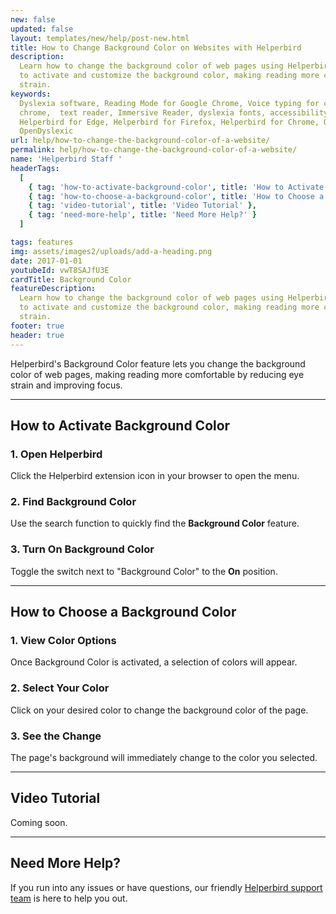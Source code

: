 ```yaml
---
new: false
updated: false
layout: templates/new/help/post-new.html
title: How to Change Background Color on Websites with Helperbird
description:
  Learn how to change the background color of web pages using Helperbird. This guide shows you how
  to activate and customize the background color, making reading more comfortable and reducing eye
  strain.
keywords:
  Dyslexia software, Reading Mode for Google Chrome, Voice typing for chrome, Text to speech for
  chrome,  text reader, Immersive Reader, dyslexia fonts, accessibility software, dyslexia software,
  Helperbird for Edge, Helperbird for Firefox, Helperbird for Chrome, Opendyslexic for Chrome,
  OpenDyslexic
url: help/how-to-change-the-background-color-of-a-website/
permalink: help/how-to-change-the-background-color-of-a-website/
name: 'Helperbird Staff '
headerTags:
  [
    { tag: 'how-to-activate-background-color', title: 'How to Activate Background Color' },
    { tag: 'how-to-choose-a-background-color', title: 'How to Choose a Background Color' },
    { tag: 'video-tutorial', title: 'Video Tutorial' },
    { tag: 'need-more-help', title: 'Need More Help?' }
  ]

tags: features
img: assets/images2/uploads/add-a-heading.png
date: 2017-01-01
youtubeId: vwT8SAJfU3E
cardTitle: Background Color
featureDescription:
  Learn how to change the background color of web pages using Helperbird. This guide shows you how
  to activate and customize the background color, making reading more comfortable and reducing eye
  strain.
footer: true
header: true
---
```


Helperbird's Background Color feature lets you change the background color of web pages, making
reading more comfortable by reducing eye strain and improving focus.

---

## How to Activate Background Color

### 1. Open Helperbird

Click the Helperbird extension icon in your browser to open the menu.

### 2. Find Background Color

Use the search function to quickly find the **Background Color** feature.

### 3. Turn On Background Color

Toggle the switch next to "Background Color" to the **On** position.

---

## How to Choose a Background Color

### 1. View Color Options

Once Background Color is activated, a selection of colors will appear.

### 2. Select Your Color

Click on your desired color to change the background color of the page.

### 3. See the Change

The page's background will immediately change to the color you selected.

---

## Video Tutorial

Coming soon.

---

## Need More Help?

If you run into any issues or have questions, our friendly [Helperbird support team](/support/) is
here to help you out.
